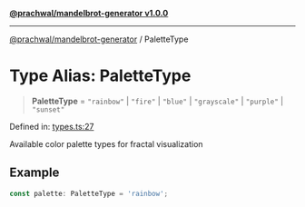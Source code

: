 [**@prachwal/mandelbrot-generator v1.0.0**](../README.md)

***

[@prachwal/mandelbrot-generator](../globals.md) / PaletteType

# Type Alias: PaletteType

> **PaletteType** = `"rainbow"` \| `"fire"` \| `"blue"` \| `"grayscale"` \| `"purple"` \| `"sunset"`

Defined in: [types.ts:27](https://github.com/prachwal/mandelbrot-generator/blob/774585aef1c1cbc7e412618ceaebc4d9e4774868/src/types.ts#L27)

Available color palette types for fractal visualization

## Example

```typescript
const palette: PaletteType = 'rainbow';
```
